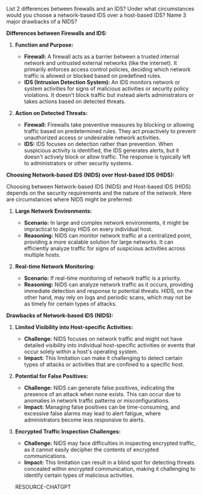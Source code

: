 List 2 differences between firewalls and an IDS?
Under what circumstances would you choose a network-based IDS over a host-based IDS?
Name 3 major drawbacks of a NIDS?


**Differences between Firewalls and IDS:**

1. **Function and Purpose:**
   - **Firewall:** A firewall acts as a barrier between a trusted internal network and untrusted external networks (like the internet). It primarily enforces access control policies, deciding which network traffic is allowed or blocked based on predefined rules.
   - **IDS (Intrusion Detection System):** An IDS monitors network or system activities for signs of malicious activities or security policy violations. It doesn't block traffic but instead alerts administrators or takes actions based on detected threats.

2. **Action on Detected Threats:**
   - **Firewall:** Firewalls take preventive measures by blocking or allowing traffic based on predetermined rules. They act proactively to prevent unauthorized access or undesirable network activities.
   - **IDS:** IDS focuses on detection rather than prevention. When suspicious activity is identified, the IDS generates alerts, but it doesn't actively block or allow traffic. The response is typically left to administrators or other security systems.

**Choosing Network-based IDS (NIDS) over Host-based IDS (HIDS):**

Choosing between Network-based IDS (NIDS) and Host-based IDS (HIDS) depends on the security requirements and the nature of the network. Here are circumstances where NIDS might be preferred:

1. **Large Network Environments:**
   - **Scenario:** In large and complex network environments, it might be impractical to deploy HIDS on every individual host.
   - **Reasoning:** NIDS can monitor network traffic at a centralized point, providing a more scalable solution for large networks. It can efficiently analyze traffic for signs of suspicious activities across multiple hosts.

2. **Real-time Network Monitoring:**
   - **Scenario:** If real-time monitoring of network traffic is a priority.
   - **Reasoning:** NIDS can analyze network traffic as it occurs, providing immediate detection and response to potential threats. HIDS, on the other hand, may rely on logs and periodic scans, which may not be as timely for certain types of attacks.

**Drawbacks of Network-based IDS (NIDS):**

1. **Limited Visibility into Host-specific Activities:**
   - **Challenge:** NIDS focuses on network traffic and might not have detailed visibility into individual host-specific activities or events that occur solely within a host's operating system.
   - **Impact:** This limitation can make it challenging to detect certain types of attacks or activities that are confined to a specific host.

2. **Potential for False Positives:**
   - **Challenge:** NIDS can generate false positives, indicating the presence of an attack when none exists. This can occur due to anomalies in network traffic patterns or misconfigurations.
   - **Impact:** Managing false positives can be time-consuming, and excessive false alarms may lead to alert fatigue, where administrators become less responsive to alerts.

3. **Encrypted Traffic Inspection Challenges:**
   - **Challenge:** NIDS may face difficulties in inspecting encrypted traffic, as it cannot easily decipher the contents of encrypted communications.
   - **Impact:** This limitation can result in a blind spot for detecting threats concealed within encrypted communication, making it challenging to identify certain types of malicious activities.




   RESOURCE-CHATGPT
